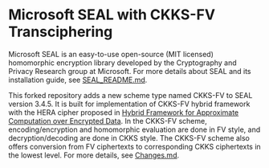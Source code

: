 # Microsoft SEAL with CKKS-FV Transciphering

Microsoft SEAL is an easy-to-use open-source (MIT licensed) homomorphic encryption
library developed by the Cryptography and Privacy Research group at Microsoft.
For more details about SEAL and its installation guide,
see [SEAL_README.md](SEAL_README.md).

This forked repository adds a new scheme type named CKKS-FV to SEAL version 3.4.5.
It is built for implementation of CKKS-FV hybrid framework with the HERA cipher
proposed in
[Hybrid Framework for Approximate Computation over Encrypted Data](https://eprint.iacr.org/2020/1335).
In the CKKS-FV scheme, encoding/encryption and homomorphic evaluation are done in
FV style, and decryption/decoding are done in CKKS style. The CKKS-FV scheme also
offers conversion from FV ciphertexts to corresponding CKKS ciphertexts in the
lowest level. For more details, see [Changes.md](Changes.md).

